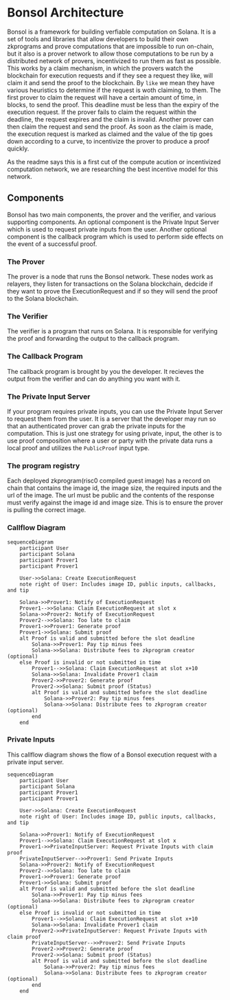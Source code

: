 # Bonsol Architecture
Bonsol is a framework for building verfiable computation on Solana. It is a set of tools and libraries that allow developers to build their own zkprograms and prove computations that are impossible to run on-chain, but it also is a prover network to allow those computations to be run by a distributed network of provers, incentivized to run them as fast as possible. This works by a claim mechanism, in which the provers watch the blockchain for execution requests and if they see a request they like, will claim it and send the proof to the blockchain. By `like` we mean they have various heuristics to determine if the request is woth claiming, to them. The first prover to claim the request will have a certain amount of time, in blocks, to send the proof. This deadline must be less than the expiry of the execution request. If the prover fails to claim the request within the deadline, the request expires and the claim is invalid. Another prover can then claim the request and send the proof.
As soon as the claim is made, the execution request is marked as claimed and the value of the tip goes down according to a curve, to incentivize the prover to produce a proof quickly.

As the readme says this is a first cut of the compute acution or incentivized computation network, we are researching the best incentive model for this network.

## Components
Bonsol has two main components, the prover and the verifier, and various supporting components. An optional component is the Private Input Server which is used to request private inputs from the user. Another optional component is the callback program which is used to perform side effects on the event of a successful proof.

### The Prover
The prover is a node that runs the Bonsol network. These nodes work as relayers, they listen for transactions on the Solana blockchain, dedcide if they want to prove the ExecutionRequest and if so they will send the proof to the Solana blockchain.

### The Verifier
The verifier is a program that runs on Solana. It is responsible for verifying the proof and forwarding the output to the callback program.

### The Callback Program
The callback program is brought by you the developer. It recieves the output from the verifier and can do anything you want with it.

### The Private Input Server
If your program requires private inputs, you can use the Private Input Server to request them from the user. It is a server that the developer may run so that an authenticated prover can grab the private inputs for the computation. This is just one strategy for using private, input, the other is to use proof composition where a user or party with the private data runs a local proof and utilizes the `PublicProof` input type.

### The program registry
Each deployed zkprogram(risc0 compiled guest image) has a record on chain that contains the image id, the image size, the required inputs and the url of the image. The url must be public and the contents of the response must verify against the image id and image size. This is to ensure the prover is pulling the correct image.


### Callflow Diagram
```mermaid
sequenceDiagram
    participant User
    participant Solana
    participant Prover1
    participant Prover1

    User->>Solana: Create ExecutionRequest
    note right of User: Includes image ID, public inputs, callbacks, and tip

    Solana->>Prover1: Notify of ExecutionRequest
    Prover1-->>Solana: Claim ExecutionRequest at slot x
    Solana->>Prover2: Notify of ExecutionRequest
    Prover2-->>Solana: Too late to claim
    Prover1->>Prover1: Generate proof
    Prover1->>Solana: Submit proof
    alt Proof is valid and submitted before the slot deadline
        Solana->>Prover1: Pay tip minus fees
        Solana->>Solana: Distribute fees to zkprogram creator (optional)
    else Proof is invalid or not submitted in time
        Prover1-->>Solana: Claim ExecutionRequest at slot x+10
        Solana->>Solana: Invalidate Prover1 claim
        Prover2->>Prover2: Generate proof
        Prover2->>Solana: Submit proof (Status)
        alt Proof is valid and submitted before the slot deadline
            Solana->>Prover2: Pay tip minus fees
            Solana->>Solana: Distribute fees to zkprogram creator (optional)
        end
    end
```

### Private Inputs
This callflow diagram shows the flow of a Bonsol execution request with a private input server.
```mermaid
sequenceDiagram
    participant User
    participant Solana
    participant Prover1
    participant Prover1

    User->>Solana: Create ExecutionRequest
    note right of User: Includes image ID, public inputs, callbacks, and tip

    Solana->>Prover1: Notify of ExecutionRequest
    Prover1-->>Solana: Claim ExecutionRequest at slot x
    Prover1->>PrivateInputServer: Request Private Inputs with claim proof
    PrivateInputServer-->>Prover1: Send Private Inputs
    Solana->>Prover2: Notify of ExecutionRequest
    Prover2-->>Solana: Too late to claim
    Prover1->>Prover1: Generate proof
    Prover1->>Solana: Submit proof
    alt Proof is valid and submitted before the slot deadline
        Solana->>Prover1: Pay tip minus fees
        Solana->>Solana: Distribute fees to zkprogram creator (optional)
    else Proof is invalid or not submitted in time
        Prover1-->>Solana: Claim ExecutionRequest at slot x+10
        Solana->>Solana: Invalidate Prover1 claim
        Prover2->>PrivateInputServer: Request Private Inputs with claim proof
        PrivateInputServer-->>Prover2: Send Private Inputs
        Prover2->>Prover2: Generate proof
        Prover2->>Solana: Submit proof (Status)
        alt Proof is valid and submitted before the slot deadline
            Solana->>Prover2: Pay tip minus fees
            Solana->>Solana: Distribute fees to zkprogram creator (optional)
        end
    end    
```
